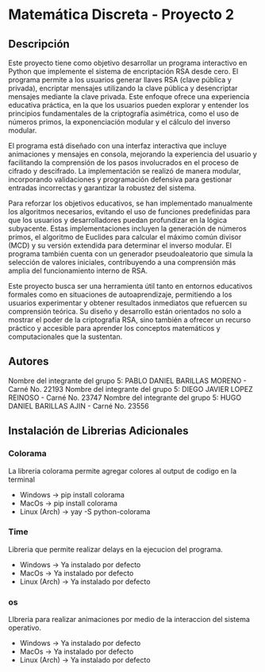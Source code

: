 # Matemática Discreta - Proyecto 2

## Descripción
Este proyecto tiene como objetivo desarrollar un programa interactivo en Python que implemente el sistema de encriptación RSA desde cero. El programa permite a los usuarios generar llaves RSA (clave pública y privada), encriptar mensajes utilizando la clave pública y desencriptar mensajes mediante la clave privada. Este enfoque ofrece una experiencia educativa práctica, en la que los usuarios pueden explorar y entender los principios fundamentales de la criptografía asimétrica, como el uso de números primos, la exponenciación modular y el cálculo del inverso modular.

El programa está diseñado con una interfaz interactiva que incluye animaciones y mensajes en consola, mejorando la experiencia del usuario y facilitando la comprensión de los pasos involucrados en el proceso de cifrado y descifrado. La implementación se realizó de manera modular, incorporando validaciones y programación defensiva para gestionar entradas incorrectas y garantizar la robustez del sistema.

Para reforzar los objetivos educativos, se han implementado manualmente los algoritmos necesarios, evitando el uso de funciones predefinidas para que los usuarios y desarrolladores puedan profundizar en la lógica subyacente. Estas implementaciones incluyen la generación de números primos, el algoritmo de Euclides para calcular el máximo común divisor (MCD) y su versión extendida para determinar el inverso modular. El programa también cuenta con un generador pseudoaleatorio que simula la selección de valores iniciales, contribuyendo a una comprensión más amplia del funcionamiento interno de RSA.

Este proyecto busca ser una herramienta útil tanto en entornos educativos formales como en situaciones de autoaprendizaje, permitiendo a los usuarios experimentar y obtener resultados inmediatos que refuercen su comprensión teórica. Su diseño y desarrollo están orientados no solo a mostrar el poder de la criptografía RSA, sino también a ofrecer un recurso práctico y accesible para aprender los conceptos matemáticos y computacionales que la sustentan.

## Autores
Nombre del integrante del grupo 5: PABLO DANIEL BARILLAS MORENO - Carné No. 22193
Nombre del integrante del grupo 5: DIEGO JAVIER LOPEZ REINOSO - Carné No. 23747
Nombre del integrante del grupo 5: HUGO DANIEL BARILLAS AJIN - Carné No. 23556

## Instalación de Librerias Adicionales

### Colorama
La libreria colorama permite agregar colores al output de codigo en la terminal
- Windows -> pip install colorama
- MacOs -> pip install colorama
- Linux (Arch) -> yay -S python-colorama 

### Time
Libreria que permite realizar delays en la ejecucion del programa.
- Windows -> Ya instalado por defecto
- MacOs -> Ya instalado por defecto
- Linux (Arch) -> Ya instalado por defecto

### os 
LIbreria para realizar animaciones por medio de la interaccion del sistema operativo.
- Windows -> Ya instalado por defecto
- MacOs -> Ya instalado por defecto
- Linux (Arch) -> Ya instalado por defecto
